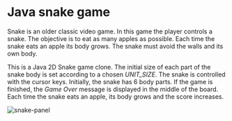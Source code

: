 # Java snake game

Snake is an older classic video game. In this game the player controls a snake. The objective is to eat as many apples as possible. Each time the snake eats an apple its body grows. The snake must avoid the walls and its own body. 

This is a Java 2D Snake game clone. The initial size of each part of the snake body is set according to a chosen _UNIT_SIZE_. The snake is controlled with the cursor keys. Initially, the snake has 6 body parts. If the game is finished, the _Game Over_ message is displayed in the middle of the board.
Each time the snake eats an apple, its body grows and the score increases. 

![snake-panel](https://user-images.githubusercontent.com/63924911/174780273-8bf60227-4161-40ae-8f39-a1427e674b8d.png)

